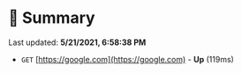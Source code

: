 # 📖 Summary
Last updated: **5/21/2021, 6:58:38 PM**

- `GET` [https://google.com](https://google.com) - **Up** (119ms)
